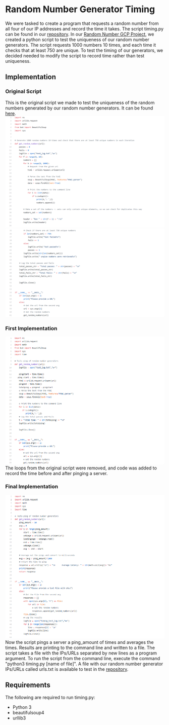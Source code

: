 # Random Number Generator Timing
We were tasked to create a program that requests a random number from all four of our IP addresses and record the time it takes. The script timing.py can be found in our [repository](https://github.com/rsjk/RandomTiming/blob/master/Timing). In our [Random Number GCP Project](https://github.com/Andy-Vu-Viz/RandomNumberGen-Servlets), we created a python script to test the uniqueness of our random number generators. The script requests 1000 numbers 10 times, and each time it checks that at least 750 are unique. To test the timing of our generators, we decided needed to modify the script to record time rather than test uniqueness.

## Implementation
### Original Script
This is the original script we made to test the uniqueness of the random numbers generated by our random number generators. It can be found [here](https://github.com/Andy-Vu-Viz/RandomNumberGen-Servlets/blob/master/testscript.py).
![](https://github.com/rsjk/RandomTiming/blob/master/Timing/screenshots/original_script.PNG)
![](https://github.com/rsjk/RandomTiming/blob/master/Timing/screenshots/original_script_2.PNG)

### First Implementation
![](https://github.com/rsjk/RandomTiming/blob/master/Timing/screenshots/first_implementation.PNG)
The loops from the original script were removed, and code was added to record the time before and after pinging a server. 

### Final Implementation
![](https://github.com/rsjk/RandomTiming/blob/master/Timing/screenshots/full_implementaion.PNG)
Now the script pings a server a ping_amount of times and averages the times. Results are printing to the command line and written to a file. The script takes a file with the IPs/URLs separated by new lines as a program argument. To run the script from the command line, execute the command "python3 timing.py [name of file]". A file with our random number generator IPs/URLs called urls.txt is available to test in the [repository](https://github.com/rsjk/RandomTiming/blob/master/Timing/timing.py).

## Requirements
The following are required to run timing.py:
* Python 3
* beautifulsoup4
* urllib3
